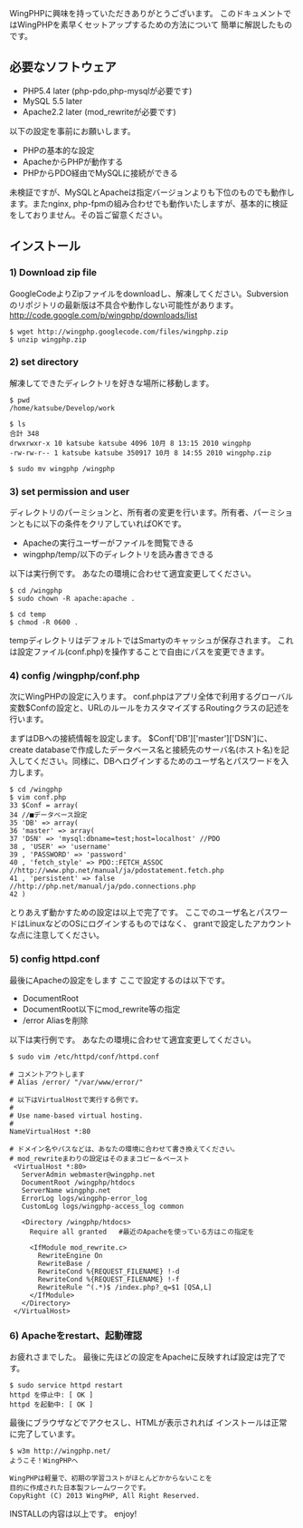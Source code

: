 WingPHPに興味を持っていただきありがとうございます。
このドキュメントではWingPHPを素早くセットアップするための方法について
簡単に解説したものです。


## 必要なソフトウェア ##
  * PHP5.4 later (php-pdo,php-mysqlが必要です)
  * MySQL 5.5 later
  * Apache2.2 later (mod\_rewriteが必要です)

以下の設定を事前にお願いします。
  * PHPの基本的な設定
  * ApacheからPHPが動作する
  * PHPからPDO経由でMySQLに接続ができる

未検証ですが、MySQLとApacheは指定バージョンよりも下位のものでも動作します。またnginx, php-fpmの組み合わせでも動作いたしますが、基本的に検証をしておりません。その旨ご留意ください。


## インストール ##
### 1) Download zip file ###
GoogleCodeよりZipファイルをdownloadし、解凍してください。Subversionのリポジトリの最新版は不具合や動作しない可能性があります。
http://code.google.com/p/wingphp/downloads/list

```
$ wget http://wingphp.googlecode.com/files/wingphp.zip
$ unzip wingphp.zip
```


### 2) set directory ###
解凍してできたディレクトリを好きな場所に移動します。

```
$ pwd
/home/katsube/Develop/work

$ ls
合計 348
drwxrwxr-x 10 katsube katsube 4096 10月 8 13:15 2010 wingphp
-rw-rw-r-- 1 katsube katsube 350917 10月 8 14:55 2010 wingphp.zip

$ sudo mv wingphp /wingphp
```



### 3) set permission and user ###
ディレクトリのパーミションと、所有者の変更を行います。所有者、パーミションともに以下の条件をクリアしていればOKです。

  * Apacheの実行ユーザーがファイルを閲覧できる
  * wingphp/temp/以下のディレクトリを読み書きできる

以下は実行例です。
あなたの環境に合わせて適宜変更してください。

```
$ cd /wingphp
$ sudo chown -R apache:apache .

$ cd temp
$ chmod -R 0600 .
```

tempディレクトリはデフォルトではSmartyのキャッシュが保存されます。
これは設定ファイル(conf.php)を操作することで自由にパスを変更できます。


### 4) config /wingphp/conf.php ###
次にWingPHPの設定に入ります。
conf.phpはアプリ全体で利用するグローバル変数$Confの設定と、URLのルールをカスタマイズするRoutingクラスの記述を行います。

まずはDBへの接続情報を設定します。
$Conf['DB']['master']['DSN']に、create databaseで作成したデータベース名と接続先のサーバ名(ホスト名)を記入してください。同様に、DBへログインするためのユーザ名とパスワードを入力します。

```
$ cd /wingphp
$ vim conf.php
33 $Conf = array(
34 //■データベース設定
35 'DB' => array(
36 'master' => array(
37 'DSN' => 'mysql:dbname=test;host=localhost' //PDO
38 , 'USER' => 'username'
39 , 'PASSWORD' => 'password'
40 , 'fetch_style' => PDO::FETCH_ASSOC //http://www.php.net/manual/ja/pdostatement.fetch.php
41 , 'persistent' => false //http://php.net/manual/ja/pdo.connections.php
42 )
```

とりあえず動かすための設定は以上で完了です。
ここでのユーザ名とパスワードはLinuxなどのOSにログインするものではなく、
grantで設定したアカウントな点に注意してください。



### 5) config httpd.conf ###
最後にApacheの設定をします
ここで設定するのは以下です。

  * DocumentRoot
  * DocumentRoot以下にmod\_rewrite等の指定
  * /error Aliasを削除


以下は実行例です。
あなたの環境に合わせて適宜変更してください。

```
$ sudo vim /etc/httpd/conf/httpd.conf

# コメントアウトします
# Alias /error/ "/var/www/error/"

# 以下はVirtualHostで実行する例です。
#
# Use name-based virtual hosting.
#
NameVirtualHost *:80

# ドメイン名やパスなどは、あなたの環境に合わせて書き換えてください。
# mod_rewriteまわりの設定はそのままコピー＆ペースト
 <VirtualHost *:80>
   ServerAdmin webmaster@wingphp.net
   DocumentRoot /wingphp/htdocs
   ServerName wingphp.net
   ErrorLog logs/wingphp-error_log
   CustomLog logs/wingphp-access_log common

   <Directory /wingphp/htdocs>
     Require all granted   #最近のApacheを使っている方はこの指定を

     <IfModule mod_rewrite.c>
       RewriteEngine On
       RewriteBase /
       RewriteCond %{REQUEST_FILENAME} !-d
       RewriteCond %{REQUEST_FILENAME} !-f
       RewriteRule ^(.*)$ /index.php?_q=$1 [QSA,L]
     </IfModule>
   </Directory>
 </VirtualHost>
```


### 6) Apacheをrestart、起動確認 ###
お疲れさまでした。
最後に先ほどの設定をApacheに反映すれば設定は完了です。

```
$ sudo service httpd restart
httpd を停止中: [ OK ]
httpd を起動中: [ OK ]
```

最後にブラウザなどでアクセスし、HTMLが表示されれば
インストールは正常に完了しています。
```
$ w3m http://wingphp.net/
ようこそ！WingPHPへ

WingPHPは軽量で、初期の学習コストがほとんどかからないことを
目的に作成された日本製フレームワークです。
CopyRight (C) 2013 WingPHP, All Right Reserved.
```

INSTALLの内容は以上です。
enjoy!